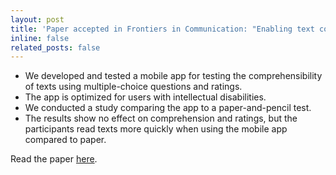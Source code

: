 ```yaml
---
layout: post
title: 'Paper accepted in Frontiers in Communication: "Enabling text comprehensibility assessment for people with intellectual disabilities using a mobile application"'
inline: false
related_posts: false
---
```


- We developed and tested a mobile app for testing the comprehensibility of texts using multiple-choice questions and ratings.
- The app is optimized for users with intellectual disabilities.
- We conducted a study comparing the app to a paper-and-pencil test.
- The results show no effect on comprehension and ratings, but the participants read texts more quickly when using the mobile app compared to paper.

Read the paper [here](https://doi.org/10.3389/fcomm.2023.1175625).
